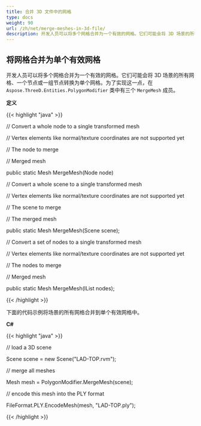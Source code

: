 ```yaml
---
title: 合并 3D 文件中的网格
type: docs
weight: 90
url: /zh/net/merge-meshes-in-3d-file/
description: 开发人员可以将多个网格合并为一个有效的网格。它们可能会将 3D 场景的所有网格、一个节点或一组节点转换为单个网格。为了实现这一点，在 Aspose.ThreeD.Entities.PolygonModifier类中有三个MergeMesh成员。
---
```

##  **将网格合并为单个有效网格**
开发人员可以将多个网格合并为一个有效的网格。它们可能会将 3D 场景的所有网格、一个节点或一组节点转换为单个网格。为了实现这一点，在 `Aspose.ThreeD.Entities.PolygonModifier` 类中有三个 `MergeMesh` 成员。

**定义**

{{< highlight "java" >}}

 // Convert a whole node to a single transformed mesh

// Vertex elements like normal/texture coordinates are not supported yet

// <param name="node">The node to merge</param>

// <returns>Merged mesh</returns>

public static Mesh MergeMesh(Node node)

// Convert a whole scene to a single transformed mesh

// Vertex elements like normal/texture coordinates are not supported yet

// <param name="scene">The scene to merge</param>

// <returns>The merged mesh</returns>

public static Mesh MergeMesh(Scene scene);

// Convert a set of nodes to a single transformed mesh

// Vertex elements like normal/texture coordinates are not supported yet

// <param name="nodes">The nodes to merge</param>

// <returns>Merged mesh</returns>

public static Mesh MergeMesh(IList<Node> nodes);

{{< /highlight >}}

下面的代码示例将场景的所有网格合并到单个有效网格中。

**C#**

{{< highlight "java" >}}

 // load a 3D scene

Scene scene = new Scene("LAD-TOP.rvm");

// merge all meshes

Mesh mesh = PolygonModifier.MergeMesh(scene);

// encode this mesh into the PLY format

FileFormat.PLY.EncodeMesh(mesh, "LAD-TOP.ply");

{{< /highlight >}}
